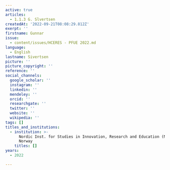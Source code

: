 ```yaml
---
active: true
articles:
  - 1.1.3 G. Slvertsen
createdAt: '2022-09-21T08:08:29.812Z'
exerpt: ''
firstname: Gunnar
issue:
  - content/issues/HCERES - PFUE 2022.md
language:
  - English
lastname: Sivertsen
picture: ''
picture_copyright: ''
reference: ''
social_channels:
  google_scholar: ''
  instagram: ''
  linkedin: ''
  mendeley: ''
  orcid: ''
  researchgate: ''
  twitter: ''
  website: ''
  wikipedia: ''
tags: []
titles_and_institutions:
  - institution: >-
      Nordic Inst. for Studies in Innovation, Research and Education (NIFU),
      Norway
    titles: []
years:
  - 2022

---
```

